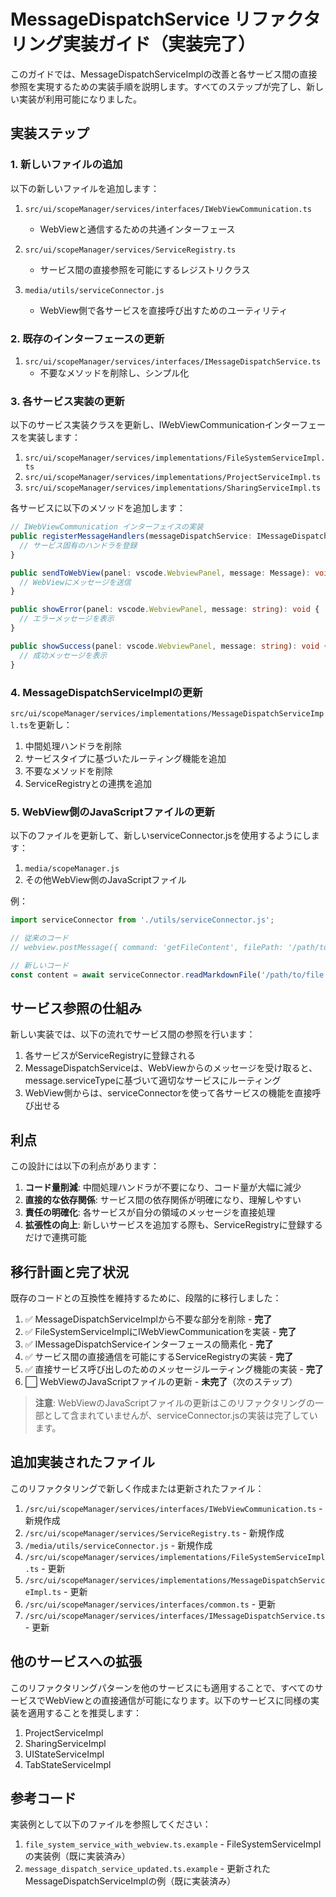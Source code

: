 # MessageDispatchService リファクタリング実装ガイド（実装完了）

このガイドでは、MessageDispatchServiceImplの改善と各サービス間の直接参照を実現するための実装手順を説明します。すべてのステップが完了し、新しい実装が利用可能になりました。

## 実装ステップ

### 1. 新しいファイルの追加

以下の新しいファイルを追加します：

1. `src/ui/scopeManager/services/interfaces/IWebViewCommunication.ts`
   - WebViewと通信するための共通インターフェース

2. `src/ui/scopeManager/services/ServiceRegistry.ts`
   - サービス間の直接参照を可能にするレジストリクラス

3. `media/utils/serviceConnector.js`
   - WebView側で各サービスを直接呼び出すためのユーティリティ

### 2. 既存のインターフェースの更新

1. `src/ui/scopeManager/services/interfaces/IMessageDispatchService.ts`
   - 不要なメソッドを削除し、シンプル化

### 3. 各サービス実装の更新

以下のサービス実装クラスを更新し、IWebViewCommunicationインターフェースを実装します：

1. `src/ui/scopeManager/services/implementations/FileSystemServiceImpl.ts`
2. `src/ui/scopeManager/services/implementations/ProjectServiceImpl.ts`
3. `src/ui/scopeManager/services/implementations/SharingServiceImpl.ts`

各サービスに以下のメソッドを追加します：

```typescript
// IWebViewCommunication インターフェイスの実装
public registerMessageHandlers(messageDispatchService: IMessageDispatchService): void {
  // サービス固有のハンドラを登録
}

public sendToWebView(panel: vscode.WebviewPanel, message: Message): void {
  // WebViewにメッセージを送信
}

public showError(panel: vscode.WebviewPanel, message: string): void {
  // エラーメッセージを表示
}

public showSuccess(panel: vscode.WebviewPanel, message: string): void {
  // 成功メッセージを表示
}
```

### 4. MessageDispatchServiceImplの更新

`src/ui/scopeManager/services/implementations/MessageDispatchServiceImpl.ts`を更新し：

1. 中間処理ハンドラを削除
2. サービスタイプに基づいたルーティング機能を追加
3. 不要なメソッドを削除
4. ServiceRegistryとの連携を追加

### 5. WebView側のJavaScriptファイルの更新

以下のファイルを更新して、新しいserviceConnector.jsを使用するようにします：

1. `media/scopeManager.js`
2. その他WebView側のJavaScriptファイル

例：
```javascript
import serviceConnector from './utils/serviceConnector.js';

// 従来のコード
// webview.postMessage({ command: 'getFileContent', filePath: '/path/to/file' });

// 新しいコード
const content = await serviceConnector.readMarkdownFile('/path/to/file');
```

## サービス参照の仕組み

新しい実装では、以下の流れでサービス間の参照を行います：

1. 各サービスがServiceRegistryに登録される
2. MessageDispatchServiceは、WebViewからのメッセージを受け取ると、message.serviceTypeに基づいて適切なサービスにルーティング
3. WebView側からは、serviceConnectorを使って各サービスの機能を直接呼び出せる

## 利点

この設計には以下の利点があります：

1. **コード量削減**: 中間処理ハンドラが不要になり、コード量が大幅に減少
2. **直接的な依存関係**: サービス間の依存関係が明確になり、理解しやすい
3. **責任の明確化**: 各サービスが自分の領域のメッセージを直接処理
4. **拡張性の向上**: 新しいサービスを追加する際も、ServiceRegistryに登録するだけで連携可能

## 移行計画と完了状況

既存のコードとの互換性を維持するために、段階的に移行しました：

1. ✅ MessageDispatchServiceImplから不要な部分を削除 - **完了**
2. ✅ FileSystemServiceImplにIWebViewCommunicationを実装 - **完了**
3. ✅ IMessageDispatchServiceインターフェースの簡素化 - **完了**
4. ✅ サービス間の直接通信を可能にするServiceRegistryの実装 - **完了**
5. ✅ 直接サービス呼び出しのためのメッセージルーティング機能の実装 - **完了**
6. ⬜ WebViewのJavaScriptファイルの更新 - **未完了**（次のステップ）

> **注意**: WebViewのJavaScriptファイルの更新はこのリファクタリングの一部として含まれていませんが、serviceConnector.jsの実装は完了しています。

## 追加実装されたファイル

このリファクタリングで新しく作成または更新されたファイル：

1. `/src/ui/scopeManager/services/interfaces/IWebViewCommunication.ts` - 新規作成
2. `/src/ui/scopeManager/services/ServiceRegistry.ts` - 新規作成
3. `/media/utils/serviceConnector.js` - 新規作成
4. `/src/ui/scopeManager/services/implementations/FileSystemServiceImpl.ts` - 更新
5. `/src/ui/scopeManager/services/implementations/MessageDispatchServiceImpl.ts` - 更新
6. `/src/ui/scopeManager/services/interfaces/common.ts` - 更新
7. `/src/ui/scopeManager/services/interfaces/IMessageDispatchService.ts` - 更新

## 他のサービスへの拡張

このリファクタリングパターンを他のサービスにも適用することで、すべてのサービスでWebViewとの直接通信が可能になります。以下のサービスに同様の実装を適用することを推奨します：

1. ProjectServiceImpl
2. SharingServiceImpl
3. UIStateServiceImpl
4. TabStateServiceImpl

## 参考コード

実装例として以下のファイルを参照してください：

1. `file_system_service_with_webview.ts.example` - FileSystemServiceImplの実装例（既に実装済み）
2. `message_dispatch_service_updated.ts.example` - 更新されたMessageDispatchServiceImplの例（既に実装済み）